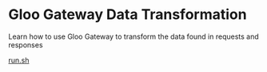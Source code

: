 # Gloo Gateway Data Transformation
Learn how to use Gloo Gateway to transform the data found in requests and responses

[run.sh](./run.sh)